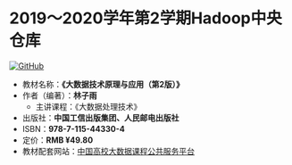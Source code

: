 # 2019～2020学年第2学期Hadoop中央仓库

[![GitHub](https://img.shields.io/github/license/Dragon1573/Learn2Hadoop?label=License)](https://github.com/Dragon1573/Learn2Hadoop/blob/master/LICENSE)

- 教材名称：**《大数据技术原理与应用（第2版）》**
- 作者（编著）：**林子雨**
  - 主讲课程：《大数据处理技术》
- 出版社：**中国工信出版集团、人民邮电出版社**
- ISBN：**978-7-115-44330-4**
- 定价：**RMB &yen;49.80**
- 教材配套网站：[中国高校大数据课程公共服务平台](https://dblab.xmu.edu.cn/post/bigdata-teaching-platform)
